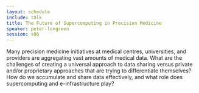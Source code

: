 ```yaml
---
layout: schedule
include: talk
title: The Future of Supercomputing in Precision Medicine
speaker: peter-longreen
session: s06
---
```


Many precision medicine initiatives at medical centres, universities, and
providers are aggregating vast amounts of medical data. What are the challenges
of creating a universal approach to data sharing versus private and/or
proprietary approaches that are trying to differentiate themselves? How do we
accumulate and share data effectively, and what role does supercomputing and
e-infrastructure play?
